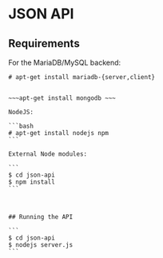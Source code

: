 # JSON API

## Requirements

For the MariaDB/MySQL backend:
```
# apt-get install mariadb-{server,client}
```

~~~For the MongoDB backend (stale): ~~~

~~~apt-get install mongodb ~~~

NodeJS:

```bash
# apt-get install nodejs npm
```

External Node modules:

```
$ cd json-api
$ npm install
```



## Running the API

```
$ cd json-api
$ nodejs server.js
```
